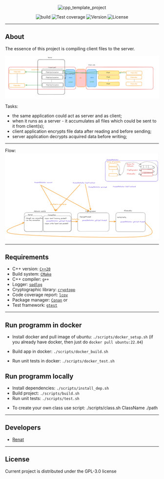 <p align="center">
      <img src="https://i.ibb.co/vdydkBk/cpp-img.jpg" alt="cpp_template_project" width="300">
</p>

<p align="center">
    <img src="https://img.shields.io/appveyor/build/gruntjs/grunt" alt="build">
    <img src="https://img.shields.io/badge/coverage-90-green" alt="Test coverage">
    <img src="https://img.shields.io/badge/Version-0.1-blue" alt="Version">
    <img src="https://img.shields.io/badge/License-GPL--3.0-orange" alt="License">
</p>

---

## About

The essence of this project is compiling client files to the server.

![img.png](img/img.png)

Tasks:
- the same application could act as server and as client;
- when it runs as a server - it accumulates all files which could be sent to it from client(s);
- client application encrypts file data after reading and before sending;  
- server application decrypts acquired data before writing;
---
Flow:\
![img.png](img/dataFlow.png)

---

## Requirements
* C++ version: [`C++20`](https://en.cppreference.com/w/cpp/17)
* Build system: [`CMake`](https://cmake.org/)
* C++ compiler: `g++`
* Logger: [`spdlog`](https://github.com/gabime/spdlog)
* Cryptographic library: [`cryptopp`](http://www.cryptopp.com/)
* Code coverage report: [`lcov`](http://ltp.sourceforge.net/coverage/lcov.php)
* Package manager: [`Conan`](https://conan.io/downloads) or
* Test framework: [`gtest`](https://github.com/google/googletest)

---

## Run programm in docker

* Install docker and pull image of ubuntu: `./scripts/docker_setup.sh` (if you already have docker, then just do `docker pull ubuntu:22.04`)

* Build app in docker: `./scripts/docker_build.sh`

* Run unit tests in docker: `./scripts/docker_test.sh`


## Run programm locally

* Install dependencies: `./scripts/install_dep.sh`
* Build project: `./scripts/build.sh`
* Run unit tests: `./scripts/test.sh`

- To create your own class use script: ./scripts/class.sh ClassName ./path
---
## Developers

- [Renat](https://github.com/khatymov)

---

## License
Current project is distributed under the GPL-3.0 license